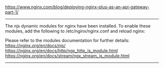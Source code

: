 https://www.nginx.com/blog/deploying-nginx-plus-as-an-api-gateway-part-1/

----------------------------------------------------------------------

The njs dynamic modules for nginx have been installed.
To enable these modules, add the following to /etc/nginx/nginx.conf
and reload nginx:

     

Please refer to the modules documentation for further details:
https://nginx.org/en/docs/njs/
https://nginx.org/en/docs/http/ngx_http_js_module.html
https://nginx.org/en/docs/stream/ngx_stream_js_module.html

----------------------------------------------------------------------